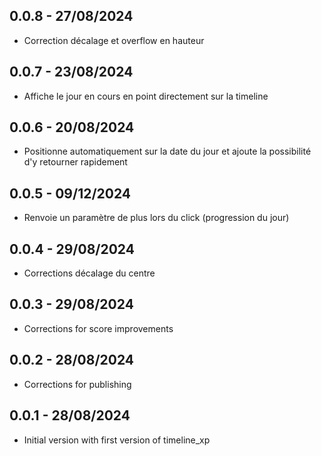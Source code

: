 ## 0.0.8 - 27/08/2024

* Correction décalage et overflow en hauteur

## 0.0.7 - 23/08/2024

* Affiche le jour en cours en point directement sur la timeline

## 0.0.6 - 20/08/2024

* Positionne automatiquement sur la date du jour et ajoute la possibilité d'y retourner rapidement

## 0.0.5 - 09/12/2024

* Renvoie un paramètre de plus lors du click (progression du jour)

## 0.0.4 - 29/08/2024

* Corrections décalage du centre

## 0.0.3 - 29/08/2024

* Corrections for score improvements

## 0.0.2 - 28/08/2024

* Corrections for publishing

## 0.0.1 - 28/08/2024

* Initial version with first version of timeline_xp
